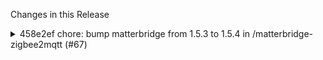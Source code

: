 Changes in this Release

<details><summary>458e2ef chore: bump matterbridge from 1.5.3 to 1.5.4 in /matterbridge-zigbee2mqtt (#67)</summary>
chore: bump matterbridge from 1.5.3 to 1.5.4 in /matterbridge-zigbee2mqtt (#67)

Bumps [matterbridge](https://github.com/Luligu/matterbridge) from 1.5.3
to 1.5.4.
<details>
<summary>Release notes</summary>
<p><em>Sourced from <a
href="https://github.com/Luligu/matterbridge/releases">matterbridge's
releases</a>.</em></p>
<blockquote>
<h2>Release 1.5.4</h2>
<h2>[1.5.4] - 2024-09-05</h2>
<h3>Changed</h3>
<ul>
<li>[package]: Update dependencies.</li>
<li>[package]: Final update to matter-node.js 0.10.0.</li>
<li>[package]: Removed all local matter 1.3 clusters now present in
matter.js.</li>
</ul>
<!-- raw HTML omitted -->
</blockquote>
</details>
<details>
<summary>Changelog</summary>
<p><em>Sourced from <a
href="https://github.com/Luligu/matterbridge/blob/main/CHANGELOG.md">matterbridge's
changelog</a>.</em></p>
<blockquote>
<h2>[1.5.4] - 2024-09-05</h2>
<h3>Changed</h3>
<ul>
<li>[package]: Update dependencies.</li>
<li>[package]: Final update to matter-node.js 0.10.0.</li>
<li>[package]: Removed all local matter 1.3 clusters now present in
matter.js.</li>
</ul>
<!-- raw HTML omitted -->
</blockquote>
</details>
<details>
<summary>Commits</summary>
<ul>
<li><a
href="https://github.com/Luligu/matterbridge/commit/e1985272549649e2afaaf7201a0acdb2b5204238"><code>e198527</code></a>
Merge pull request <a
href="https://redirect.github.com/Luligu/matterbridge/issues/123">#123</a>
from Luligu/dev</li>
<li><a
href="https://github.com/Luligu/matterbridge/commit/d7faca99dc0385da52715413410af49f7b063b34"><code>d7faca9</code></a>
Release 1.5.4</li>
<li><a
href="https://github.com/Luligu/matterbridge/commit/74a6e1ee2be238a8e55c51d69c9049496582c2f0"><code>74a6e1e</code></a>
Release 1.5.4</li>
<li><a
href="https://github.com/Luligu/matterbridge/commit/d283e8fe202616efbcc7919b4255deabcd4aa80a"><code>d283e8f</code></a>
Release 1.5.4</li>
<li><a
href="https://github.com/Luligu/matterbridge/commit/a4c0dc30f1c20300cb4b62801c8a0d1d6d5f6598"><code>a4c0dc3</code></a>
Release 1.5.4</li>
<li><a
href="https://github.com/Luligu/matterbridge/commit/fa268cdc7dcffb2128d99d74efda9ea5a8628db0"><code>fa268cd</code></a>
Release 1.5.4</li>
<li>See full diff in <a
href="https://github.com/Luligu/matterbridge/compare/1.5.3...1.5.4">compare
view</a></li>
</ul>
</details>
<br />


[![Dependabot compatibility
score](https://dependabot-badges.githubapp.com/badges/compatibility_score?dependency-name=matterbridge&package-manager=npm_and_yarn&previous-version=1.5.3&new-version=1.5.4)](https://docs.github.com/en/github/managing-security-vulnerabilities/about-dependabot-security-updates#about-compatibility-scores)

Dependabot will resolve any conflicts with this PR as long as you don't
alter it yourself. You can also trigger a rebase manually by commenting
`@dependabot rebase`.

[//]: # (dependabot-automerge-start)
[//]: # (dependabot-automerge-end)

---

<details>
<summary>Dependabot commands and options</summary>
<br />

You can trigger Dependabot actions by commenting on this PR:
- `@dependabot rebase` will rebase this PR
- `@dependabot recreate` will recreate this PR, overwriting any edits
that have been made to it
- `@dependabot merge` will merge this PR after your CI passes on it
- `@dependabot squash and merge` will squash and merge this PR after
your CI passes on it
- `@dependabot cancel merge` will cancel a previously requested merge
and block automerging
- `@dependabot reopen` will reopen this PR if it is closed
- `@dependabot close` will close this PR and stop Dependabot recreating
it. You can achieve the same result by closing it manually
- `@dependabot show <dependency name> ignore conditions` will show all
of the ignore conditions of the specified dependency
- `@dependabot ignore this major version` will close this PR and stop
Dependabot creating any more for this major version (unless you reopen
the PR or upgrade to it yourself)
- `@dependabot ignore this minor version` will close this PR and stop
Dependabot creating any more for this minor version (unless you reopen
the PR or upgrade to it yourself)
- `@dependabot ignore this dependency` will close this PR and stop
Dependabot creating any more for this dependency (unless you reopen the
PR or upgrade to it yourself)


</details>

Signed-off-by: dependabot[bot] <support@github.com>
Co-authored-by: dependabot[bot] <49699333+dependabot[bot]@users.noreply.github.com></details>